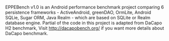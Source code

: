 EPPEBench v1.0 is an Android performance benchmark project comparing 6 persistence frameworks - ActiveAndroid, greenDAO, OrmLite, Android SQLie, Sugar ORM, Java Realm - which are based on SQLite or Realm database engine. Partial of the code in this project is adapted from DaCapo H2 benchmark, Visit http://dacapobench.org/ if you want more details about DaCapo benchmark.



